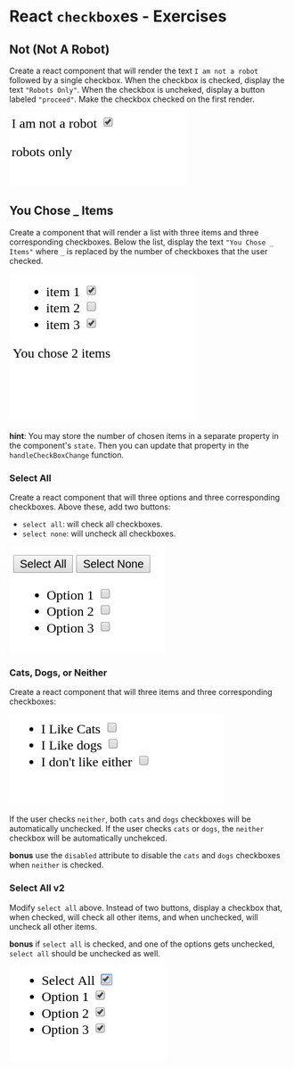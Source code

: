 # React `checkbox`es - Exercises

## Not (Not A Robot)

Create a react component that will render the text `I am not a robot` followed by a single checkbox. When the checkbox is checked, display the text `"Robots Only"`. When the checkbox is uncheked, display a button labeled `"proceed"`. Make the checkbox checked on the first render.

![not not robot](assets/not_not_robot.png)

## You Chose _ Items

Create a component that will render a list with three items and three corresponding checkboxes. Below the list, display the text `"You Chose _ Items"` where `_` is replaced by the number of checkboxes that the user checked.

![You chose _ items](assets/chose_x_items.png)

**hint**: You may store the number of chosen items in a separate property in the component's `state`. Then you can update that property in the `handleCheckBoxChange` function.

### Select All

Create a react component that will three options and three corresponding checkboxes. Above these, add two buttons:

* `select all`: will check all checkboxes.
* `select none`: will uncheck all checkboxes.

![select all none](assets/select_all_none.png)

### Cats, Dogs, or Neither

Create a react component that will three items and three corresponding checkboxes:

![cats dogs or neither](assets/cats_dogs_neither.png)

 If the user checks `neither`, both `cats` and `dogs` checkboxes will be automatically unchecked. If the user checks `cats` or `dogs`, the `neither` checkbox will be automatically unchekced.

 **bonus** use the `disabled` attribute to disable the `cats` and `dogs` checkboxes when `neither` is checked.

### Select All v2

Modify `select all` above. Instead of two buttons, display a checkbox that, when checked, will check all other items, and when unchecked, will uncheck all other items.

**bonus** if `select all` is checked, and one of the options gets unchecked, `select all` should be unchecked as well.

![select all checkbox](assets/select_all_checkbox.png)